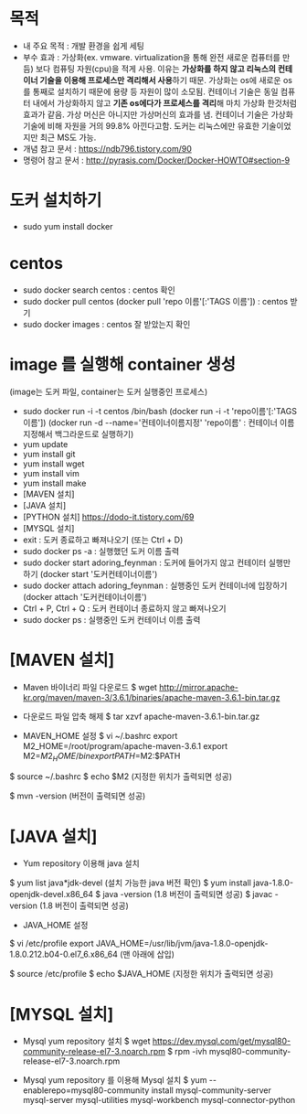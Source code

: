 # 목적
- 내 주요 목적 : 개발 환경을 쉽게 세팅
- 부수 효과 : 가상화(ex. vmware. virtualization을 통해 완전 새로운 컴퓨터를 만듬) 보다 컴퓨팅 자원(cpu)을 적게 사용. 이유는 <b>가상화를 하지 않고 리눅스의 컨테이너 기술을 이용해 프로세스만 격리해서 사용</b>하기 때문.
가상화는 os에 새로운 os를 통째로 설치하기 때문에 용량 등 자원이 많이 소모됨.
컨테이너 기술은 동일 컴퓨터 내에서 가상화하지 않고 <b>기존 os에다가 프로세스를 격리</b>해 마치 가상화 한것처럼 효과가 같음.
가상 머신은 아니지만 가상머신의 효과를 냄.
컨테이너 기술은 가상화 기술에 비해 자원을 거의 99.8% 아낀다고함.
도커는 리눅스에만 유효한 기술이었지만 최근 MS도 가능.
- 개념 참고 문서 : https://ndb796.tistory.com/90
- 명령어 참고 문서 : http://pyrasis.com/Docker/Docker-HOWTO#section-9

# 도커 설치하기
- sudo yum install docker

# centos
- sudo docker search centos : centos 확인
- sudo docker pull centos (docker pull 'repo 이름'[:'TAGS 이름']) : centos 받기
- sudo docker images : centos 잘 받았는지 확인

# image 를 실행해 container 생성
(image는 도커 파일, container는 도커 실행중인 프로세스)

- sudo docker run -i -t centos /bin/bash
(docker run -i -t 'repo이름'[:'TAGS이름'])
(docker run -d --name='컨테이너이름지정' 'repo이름' : 컨테이너 이름 지정해서 백그라운드로 실행하기)
- yum update
- yum install git
- yum install wget
- yum install vim
- yum install make
- [MAVEN 설치]
- [JAVA 설치]
- [PYTHON 설치] https://dodo-it.tistory.com/69
- [MYSQL 설치]
- exit : 도커 종료하고 빠져나오기
(또는 Ctrl + D)
- sudo docker ps -a : 실행했던 도커 이름 출력
- sudo docker start adoring_feynman : 도커에 들어가지 않고 컨테이터 실행만하기
(docker start '도커컨테이너이름')
- sudo docker attach adoring_feynman : 실행중인 도커 컨테이너에 입장하기
(docker attach '도커컨테이너이름')
- Ctrl + P, Ctrl + Q : 도커 컨테이너 종료하지 않고 빠져나오기
- sudo docker ps : 실행중인 도커 컨테이너 이름 출력

# [MAVEN 설치]
- Maven 바이너리 파일 다운로드
$ wget http://mirror.apache-kr.org/maven/maven-3/3.6.1/binaries/apache-maven-3.6.1-bin.tar.gz

- 다운로드 파일 압축 해제
$ tar xzvf apache-maven-3.6.1-bin.tar.gz

- MAVEN_HOME 설정
$ vi ~/.bashrc
  export M2_HOME=/root/program/apache-maven-3.6.1
  export M2=$M2_HOME/bin
  export PATH=$M2:$PATH

$ source ~/.bashrc
$ echo $M2
 (지정한 위치가 출력되면 성공)

$ mvn -version
 (버전이 출력되면 성공)
 
 
# [JAVA 설치]
- Yum repository 이용해 java 설치

$ yum list java*jdk-devel
 (설치 가능한 java 버전 확인)
$ yum install java-1.8.0-openjdk-devel.x86_64
$ java -version
 (1.8 버전이 출력되면 성공)
$ javac -version
 (1.8 버전이 출력되면 성공)

- JAVA_HOME 설정

$ vi /etc/profile
  export JAVA_HOME=/usr/lib/jvm/java-1.8.0-openjdk-1.8.0.212.b04-0.el7_6.x86_64
  (맨 아래에 삽입)

$ source /etc/profile
$ echo $JAVA_HOME
 (지정한 위치가 출력되면 성공)


# [MYSQL 설치]

- Mysql yum repository 설치
$ wget https://dev.mysql.com/get/mysql80-community-release-el7-3.noarch.rpm
$ rpm -ivh mysql80-community-release-el7-3.noarch.rpm

- Mysql yum repository 를 이용해 Mysql 설치
$ yum --enablerepo=mysql80-community install mysql-community-server mysql-server mysql-utilities mysql-workbench mysql-connector-python
